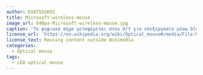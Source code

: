 ```yaml
---
author: DIATSIGKOS
title: Microsoft-wireless-mouse
image_url: 640px-Microsoft-wireless-mouse.jpg 
caption: 'Το ψηφιακό σήμα μεταφέρεται στον Η/Υ για επεξεργασία μέσω bluetooth επικοινωνίας.'
license_url: 'https://en.wikipedia.org/wiki/Optical_mouse#/media/File:Microsoft-wireless-mouse.jpg'
license_text: Reusing content outside Wikimedia
categories:
  - Optical mouse
tags:
  - LED optical mouse
---
```


